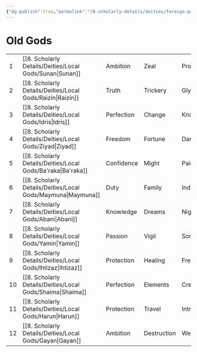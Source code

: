 ```yaml
---
{"dg-publish":true,"permalink":"/8-scholarly-details/deities/foreign-pantheons/the-old-gods/","noteIcon":""}
---
```


# Old Gods

|     |             |            |             |               |          |
| --- | ----------- | ---------- | ----------- | ------------- | -------- |
| 1   | [[8. Scholarly Details/Deities/Local Gods/Sunan\|Sunan]]   | Ambition   | Zeal        | Prophecy      | Tyranny  |
| 2   | [[8. Scholarly Details/Deities/Local Gods/Raizin\|Raizin]]  | Truth      | Trickery    | Glyph         | Secrecy  |
| 3   | [[8. Scholarly Details/Deities/Local Gods/Idris\|Idris]]   | Perfection | Change      | Knowledge     | Ambition |
| 4   | [[8. Scholarly Details/Deities/Local Gods/Ziyad\|Ziyad]]   | Freedom    | Fortune     | Darkness      | Change   |
| 5   | [[8. Scholarly Details/Deities/Local Gods/Ba'raka\|Ba'raka]] | Confidence | Might       | Pain          | Death    |
| 6   | [[8. Scholarly Details/Deities/Local Gods/Maymuna\|Maymuna]] | Duty       | Family      | Indulgence    | Toil     |
| 7   | [[8. Scholarly Details/Deities/Local Gods/Abani\|Abani]]   | Knowledge  | Dreams      | Nightmare     | Prophecy |
| 8   | [[8. Scholarly Details/Deities/Local Gods/Yamin\|Yamin]]   | Passion    | Vigil       | Sorrow        | Soul     |
| 9   | [[8. Scholarly Details/Deities/Local Gods/Ihtizaz\|Ihtizaz]] | Protection | Healing     | Freedom]      | Cities   |
| 10  | [[8. Scholarly Details/Deities/Local Gods/Shaima\|Shaima]]  | Perfection | Elements    | Creation      | Delusion |
| 11  | [[8. Scholarly Details/Deities/Local Gods/Harun\|Harun]]   | Protection | Travel      | Introspection | Toil     |
| 12  | [[8. Scholarly Details/Deities/Local Gods/Gayan\|Gayan]]   | Ambition   | Destruction | Wealth        | Zeal     |



